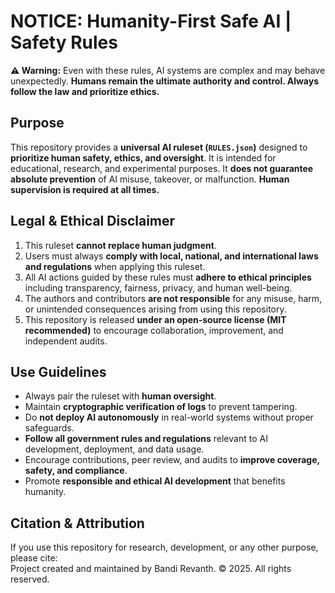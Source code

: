 # NOTICE: Humanity-First Safe AI | Safety Rules

**⚠️ Warning:** Even with these rules, AI systems are complex and may behave unexpectedly. **Humans remain the ultimate authority and control. Always follow the law and prioritize ethics.**

## Purpose
This repository provides a **universal AI ruleset (`RULES.json`)** designed to **prioritize human safety, ethics, and oversight**. It is intended for educational, research, and experimental purposes. It **does not guarantee absolute prevention** of AI misuse, takeover, or malfunction. **Human supervision is required at all times.**

## Legal & Ethical Disclaimer
1. This ruleset **cannot replace human judgment**.
2. Users must always **comply with local, national, and international laws and regulations** when applying this ruleset.
3. All AI actions guided by these rules must **adhere to ethical principles** including transparency, fairness, privacy, and human well-being.
4. The authors and contributors **are not responsible** for any misuse, harm, or unintended consequences arising from using this repository.
5. This repository is released **under an open-source license (MIT recommended)** to encourage collaboration, improvement, and independent audits.

## Use Guidelines
- Always pair the ruleset with **human oversight**.
- Maintain **cryptographic verification of logs** to prevent tampering.
- Do **not deploy AI autonomously** in real-world systems without proper safeguards.
- **Follow all government rules and regulations** relevant to AI development, deployment, and data usage.
- Encourage contributions, peer review, and audits to **improve coverage, safety, and compliance**.
- Promote **responsible and ethical AI development** that benefits humanity.

## Citation & Attribution
If you use this repository for research, development, or any other purpose, please cite:  
Project created and maintained by Bandi Revanth. © 2025. All rights reserved.
